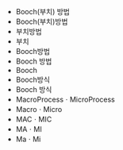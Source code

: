 - Booch(부치) 방법
- Booch(부치)방법
- 부치방법
- 부치
- Booch방법
- Booch 방법
- Booch
- Booch방식
- Booch 방식
- MacroProcessㆍMicroProcess
- MacroㆍMicro
- MACㆍMIC
- MAㆍMI
- MaㆍMi